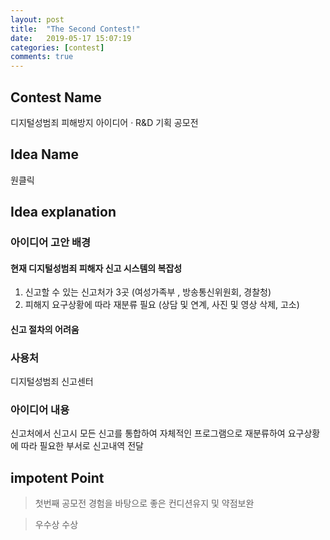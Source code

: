 ```yaml
---
layout: post
title:  "The Second Contest!"
date:   2019-05-17 15:07:19
categories: [contest]
comments: true
---
```

## Contest Name
디지털성범죄 피해방지 아이디어 · R&D 기획 공모전

## Idea Name
원클릭


## Idea explanation

### 아이디어 고안 배경

#### 현재 디지털성범죄 피해자 신고 시스템의 복잡성
1. 신고할 수 있는 신고처가 3곳 (여성가족부 , 방송통신위원회, 경찰청)
2. 피해지 요구상황에 따라 재분류 필요 (상담 및 연계, 사진 및 영상 삭제, 고소)
	
#### 신고 절차의 어려움

### 사용처
디지털성범죄 신고센터

### 아이디어 내용
신고처에서 신고시 모든 신고를 통합하여 자체적인 프로그램으로 재분류하여 요구상황에 따라 필요한 부서로 신고내역 전달


## impotent Point
> 첫번째 공모전 경험을 바탕으로 좋은 컨디션유지 및 약점보완

> 우수상 수상